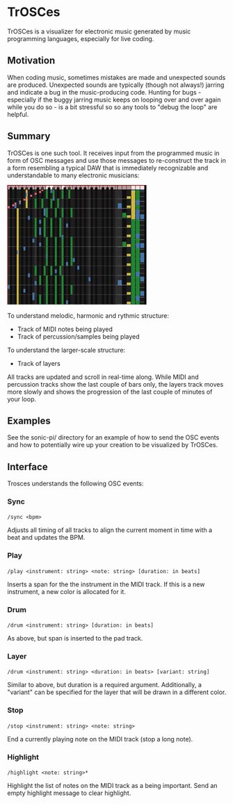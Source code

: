 # TrOSCes

TrOSCes is a visualizer for electronic music generated by music programming
languages, especially for live coding.

## Motivation

When coding music, sometimes mistakes are made and unexpected sounds are
produced. Unexpected sounds are typically (though not always!) jarring and
indicate a bug in the music-producing code. Hunting for bugs - especially if
the buggy jarring music keeps on looping over and over again while you do so -
is a bit stressful so so any tools to "debug the loop" are helpful.

## Summary

TrOSCes is one such tool. It receives input from the programmed music in form
of OSC messages and use those messages to re-construct the track in a form
resembling a typical DAW that is immediately recognizable and understandable to
many electronic musicians:

![Clip of TrOSCes visualization](trosces.gif)

To understand melodic, harmonic and rythmic structure:

 * Track of MIDI notes being played
 * Track of percussion/samples being played

To understand the larger-scale structure:

 * Track of layers

All tracks are updated and scroll in real-time along. While MIDI and percussion
tracks show the last couple of bars only, the layers track moves more slowly
and shows the progression of the last couple of minutes of your loop.

## Examples

See the sonic-pi/ directory for an example of how to send the OSC events and
how to potentially wire up your creation to be visualized by TrOSCes.

## Interface

Trosces understands the following OSC events:

### Sync

`/sync <bpm>`

Adjusts all timing of all tracks to align the current moment in time with a
beat and updates the BPM.

### Play

`/play <instrument: string> <note: string> [duration: in beats]`

Inserts a span for the the instrument in the MIDI track. If this is a new
instrument, a new color is allocated for it.

### Drum

`/drum <instrument: string> [duration: in beats]`

As above, but span is inserted to the pad track.

### Layer

`/drum <instrument: string> <duration: in beats> [variant: string]`

Similar to above, but duration is a required argument. Additionally, a
"variant" can be specified for the layer that will be drawn in a different
color.

### Stop

`/stop <instrument: string> <note: string>`

End a currently playing note on the MIDI track (stop a long note).

### Highlight

`/highlight <note: string>*`

Highlight the list of notes on the MIDI track as a being important. Send an
empty highlight message to clear highlight.
